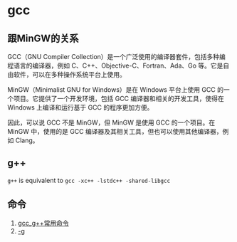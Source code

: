 # gcc

## 跟MinGW的关系
GCC（GNU Compiler Collection）是一个广泛使用的编译器套件，包括多种编程语言的编译器，例如 C、C++、Objective-C、Fortran、Ada、Go 等。它是自由软件，可以在多种操作系统平台上使用。

MinGW（Minimalist GNU for Windows）是在 Windows 平台上使用 GCC 的一个项目。它提供了一个开发环境，包括 GCC 编译器和相关的开发工具，使得在 Windows 上编译和运行基于 GCC 的程序更加方便。

因此，可以说 GCC 不是 MinGW，但 MinGW 是使用 GCC 的一个项目。在 MinGW 中，使用的是 GCC 编译器及其相关工具，但也可以使用其他编译器，例如 Clang。

## g++
`g++` is equivalent to `gcc -xc++ -lstdc++ -shared-libgcc`

## 命令
1. [gcc_g++常用命令](gcc_g++常用命令.md)
2. [-g](-g.md)